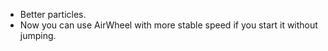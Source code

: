* Better particles.
* Now you can use AirWheel with more stable speed if you start it without jumping.